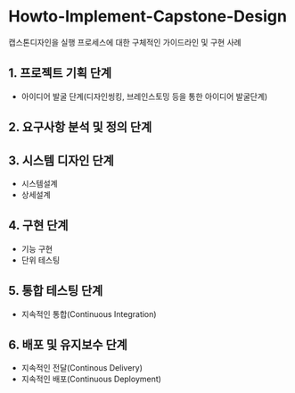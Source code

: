 # Howto-Implement-Capstone-Design
캡스톤디자인을 실행 프로세스에 대한 구체적인 가이드라인 및 구현 사례

## 1. 프로젝트 기획 단계
* 아이디어 발굴 단계(디자인씽킹, 브레인스토밍 등을 통한 아이디어 발굴단계)

## 2. 요구사항 분석 및 정의 단계

## 3. 시스템 디자인 단계
* 시스템설계
* 상세설계

## 4. 구현 단계
* 기능 구현
* 단위 테스팅

## 5. 통합 테스팅 단계
* 지속적인 통합(Continuous Integration)

## 6. 배포 및 유지보수 단계
* 지속적인 전달(Continous Delivery)
* 지속적인 배포(Continuous Deployment)
